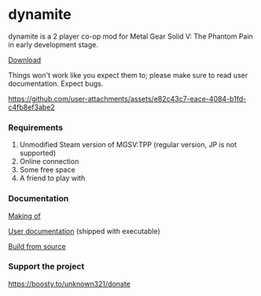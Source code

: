 dynamite
===

dynamite is a 2 player co-op mod for Metal Gear Solid V: The Phantom Pain in early development stage.

[Download](https://github.com/unknown321/dynamite/releases/latest)

Things won't work like you expect them to; please make sure to read user documentation. Expect bugs.

https://github.com/user-attachments/assets/e82c43c7-eace-4084-b1fd-c4fb8ef3abe2

### Requirements

1. Unmodified Steam version of MGSV:TPP (regular version, JP is not supported)
2. Online connection
3. Some free space
4. A friend to play with

### Documentation

[Making of](./docs/MAKING_OF.md)

[User documentation](./webui/docs/docs.md) (shipped with executable)

[Build from source](./docs/BUILD.md)

### Support the project

https://boosty.to/unknown321/donate